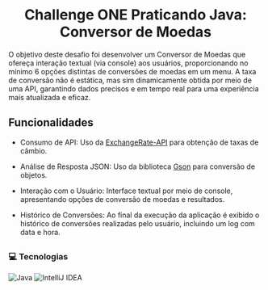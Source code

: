 <h1 align="center">Challenge ONE Praticando Java: Conversor de Moedas</h1>

<p>O objetivo deste desafio foi desenvolver um Conversor de Moedas que ofereça interação textual (via console) aos usuários, proporcionando no mínimo 6 opções distintas de conversões de moedas em um menu. A taxa de conversão não é estática, mas sim dinamicamente obtida por meio de uma API, garantindo dados precisos e em tempo real para uma experiência mais atualizada e eficaz.</p>

<h2>Funcionalidades</h2>

- Consumo de API: Uso da [ExchangeRate-API](https://www.exchangerate-api.com/) para obtenção de taxas de câmbio.

- Análise de Resposta JSON: Uso da biblioteca [Gson](https://github.com/google/gson) para conversão de objetos.

- Interação com o Usuário: Interface textual por meio de console, apresentando opções de conversão de moedas e resultados.

-  Histórico de Conversões: Ao final da execução da aplicação é exibido o histórico de conversões realizadas pelo usuário, incluindo um log com data e hora.

##

<h3> 💻 Tecnologias </h3>

![Java](https://img.shields.io/badge/java-%23ED8B00.svg?style=for-the-badge&logo=openjdk&logoColor=white)
![IntelliJ IDEA](https://img.shields.io/badge/IntelliJIDEA-000000.svg?style=for-the-badge&logo=intellij-idea&logoColor=white)
